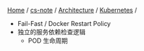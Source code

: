 [Home](https://mengxianbin.github.io) /
[cs-note](https://mengxianbin.github.io/cs-note/content) /
[Architecture](https://mengxianbin.github.io/cs-note/content/Architecture) /
[Kubernetes](https://mengxianbin.github.io/cs-note/content/Architecture/Kubernetes) /

* Fail-Fast / Docker Restart Policy
* 独立的服务依赖检查逻辑
    * POD 生命周期

